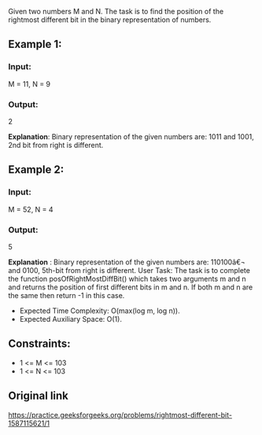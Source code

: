 Given two numbers M and N. The task is to find the position of the rightmost different bit in the binary representation of numbers.

## Example 1: 

### Input: 
M = 11, N = 9

### Output: 
2

**Explanation**: Binary representation of the given 
numbers are: 1011 and 1001, 
2nd bit from right is different.

## Example 2:

### Input: 
M = 52, N = 4

### Output: 
5

**Explanation** : Binary representation of the given 
numbers are: 110100â€¬ and 0100, 
5th-bit from right is different.
User Task:
The task is to complete the function posOfRightMostDiffBit() which takes two arguments m and n and returns the position of first different bits in m and n. If both m and n are the same then return -1 in this case.

* Expected Time Complexity: O(max(log m, log n)).
* Expected Auxiliary Space: O(1).

## Constraints:
* 1 <= M <= 103
* 1 <= N <= 103

## Original link
https://practice.geeksforgeeks.org/problems/rightmost-different-bit-1587115621/1